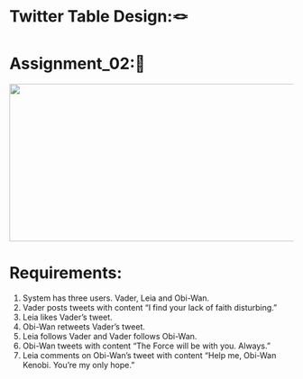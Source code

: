 # Twitter Table Design:🪢

# Assignment_02:📜
<img src = "https://github.com/Ritikkumar992/twitterSchemaDesign/assets/75531808/bf9f6a7a-4d03-492d-b83e-21301e7fb78c" height = 
"280px " width = "1000px">

# Requirements:
1. System has three users. Vader, Leia and Obi-Wan.
2. Vader posts tweets with content “I find your lack of faith disturbing.”
3. Leia likes Vader’s tweet.
4. Obi-Wan retweets Vader’s tweet.
5. Leia follows Vader and Vader follows Obi-Wan.
6. Obi-Wan tweets with content “The Force will be with you. Always.”
7. Leia comments on Obi-Wan’s tweet with content “Help me, Obi-Wan Kenobi. You’re my only hope.”


